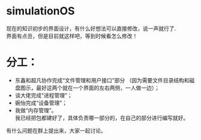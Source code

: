# simulationOS  
现在的知识初步的界面设计，有什么好想法可以直接修改，说一声就行了.  
界面有点丑，但是目前就这样吧，等到时候看怎么修改！   
# 分工：  
- 东鑫和超凡协作完成“文件管理和用户接口”部分
  （因为需要文件目录结构和磁盘图示，最好这两个就在一个界面的左右两侧，一人做一边）；  
- 谈大佬完成“进程管理”；  
- 婉怡完成“设备管理”；  
- 我做“内存管理”。  
 我已经把包都建好了，具体负责哪一部分的，在自己的部分进行编写就好。  
   
 有什么问题在群上提出来，大家一起讨论。  
